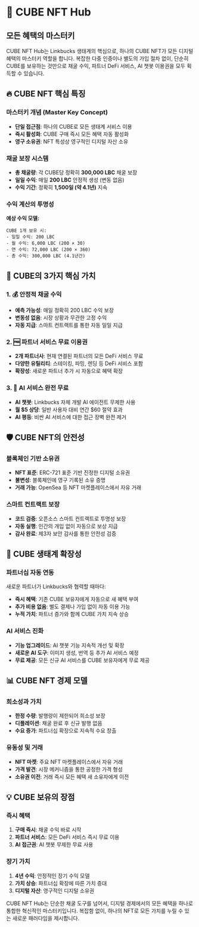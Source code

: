 # 💎 CUBE NFT Hub

## 모든 혜택의 마스터키

CUBE NFT Hub는 Linkbucks 생태계의 핵심으로, 하나의 CUBE NFT가 모든 디지털 혜택의 마스터키 역할을 합니다. 복잡한 다중 인증이나 별도의 가입 절차 없이, 단순히 CUBE를 보유하는 것만으로 채굴 수익, 파트너 DeFi 서비스, AI 챗봇 이용권을 모두 획득할 수 있습니다.

## 🔥 CUBE NFT 핵심 특징

### 마스터키 개념 (Master Key Concept)
- **단일 접근점**: 하나의 CUBE로 모든 생태계 서비스 이용
- **즉시 활성화**: CUBE 구매 즉시 모든 혜택 자동 활성화
- **영구 소유권**: NFT 특성상 영구적인 디지털 자산 소유

### 채굴 보장 시스템
- **총 채굴량**: 각 CUBE당 정확히 **300,000 LBC** 채굴 보장
- **일일 수익**: 매일 **200 LBC** 안정적 생성 (변동 없음)
- **수익 기간**: 정확히 **1,500일 (약 4.1년)** 지속

### 수익 계산의 투명성

**예상 수익 모델:**
```
CUBE 1개 보유 시:
- 일일 수익: 200 LBC
- 월 수익: 6,000 LBC (200 × 30)
- 연 수익: 72,000 LBC (200 × 360)
- 총 수익: 300,000 LBC (4.1년간)
```

## 🎯 CUBE의 3가지 핵심 가치

### 1. 💰 안정적 채굴 수익
- **예측 가능성**: 매일 정확히 200 LBC 수익 보장
- **변동성 없음**: 시장 상황과 무관한 고정 수익
- **자동 지급**: 스마트 컨트랙트를 통한 자동 일일 지급

### 2. 🆓 파트너 서비스 무료 이용권
- **2개 파트너사**: 현재 연결된 파트너의 모든 DeFi 서비스 무료
- **다양한 유틸리티**: 스테이킹, 파밍, 렌딩 등 DeFi 서비스 포함
- **확장성**: 새로운 파트너 추가 시 자동으로 혜택 확장

### 3. 🤖 AI 서비스 완전 무료
- **AI 챗봇**: Linkbucks 자체 개발 AI 에이전트 무제한 사용
- **월 $5 상당**: 일반 사용자 대비 연간 $60 절약 효과
- **AI 평등**: 비싼 AI 서비스에 대한 접근 장벽 완전 제거

## 🛡️ CUBE NFT의 안전성

### 블록체인 기반 소유권
- **NFT 표준**: ERC-721 표준 기반 진정한 디지털 소유권
- **불변성**: 블록체인에 영구 기록된 소유 증명
- **거래 가능**: OpenSea 등 NFT 마켓플레이스에서 자유 거래

### 스마트 컨트랙트 보장
- **코드 검증**: 오픈소스 스마트 컨트랙트로 투명성 보장
- **자동 실행**: 인간의 개입 없이 자동으로 보상 지급
- **감사 완료**: 제3자 보안 감사를 통한 안전성 검증

## 🚀 CUBE 생태계 확장성

### 파트너십 자동 연동
새로운 파트너가 Linkbucks와 협력할 때마다:
- **즉시 혜택**: 기존 CUBE 보유자에게 자동으로 새 혜택 부여
- **추가 비용 없음**: 별도 결제나 가입 없이 자동 이용 가능
- **누적 가치**: 파트너 증가와 함께 CUBE 가치 지속 상승

### AI 서비스 진화
- **기능 업그레이드**: AI 챗봇 기능 지속적 개선 및 확장
- **새로운 AI 도구**: 이미지 생성, 번역 등 추가 AI 서비스 예정
- **무료 제공**: 모든 신규 AI 서비스를 CUBE 보유자에게 무료 제공

## 📊 CUBE NFT 경제 모델

### 희소성과 가치
- **한정 수량**: 발행량이 제한되어 희소성 보장
- **디플레이션**: 채굴 완료 후 신규 발행 없음
- **수요 증가**: 파트너십 확장으로 지속적 수요 창출

### 유동성 및 거래
- **NFT 마켓**: 주요 NFT 마켓플레이스에서 자유 거래
- **가격 발견**: 시장 메커니즘을 통한 공정한 가격 형성
- **소유권 이전**: 거래 즉시 모든 혜택 새 소유자에게 이전

## 💡 CUBE 보유의 장점

### 즉시 혜택
1. **구매 즉시**: 채굴 수익 바로 시작
2. **파트너 서비스**: 모든 DeFi 서비스 즉시 무료 이용
3. **AI 접근권**: AI 챗봇 무제한 무료 사용

### 장기 가치
1. **4년 수익**: 안정적인 장기 수익 모델
2. **가치 상승**: 파트너십 확장에 따른 가치 증대
3. **디지털 자산**: 영구적인 디지털 소유권

CUBE NFT Hub는 단순한 채굴 도구를 넘어서, 디지털 경제에서의 모든 혜택을 하나로 통합한 혁신적인 마스터키입니다. 복잡함 없이, 하나의 NFT로 모든 가치를 누릴 수 있는 새로운 패러다임을 제시합니다.